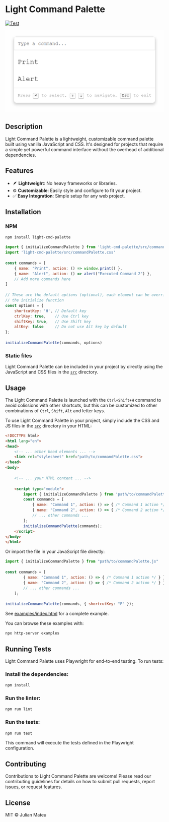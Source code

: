 # Light Command Palette
[![Test](https://github.com/julianmateu/light-cmd-palette/actions/workflows/test.yml/badge.svg)](https://github.com/julianmateu/light-cmd-palette/actions/workflows/test.yml/badge.svg)

![A screenshot of the light command palette in a sample project](image.png)

## Description
Light Command Palette is a lightweight, customizable command palette built using vanilla JavaScript and CSS. It's designed for projects that require a simple yet powerful command interface without the overhead of additional dependencies.

## Features
- 🪶 **Lightweight**: No heavy frameworks or libraries.
- ⚙️ **Customizable**: Easily style and configure to fit your project.
- ✅ **Easy Integration**: Simple setup for any web project.

## Installation

### NPM

```bash
npm install light-cmd-palette
```

```js
import { initializeCommandPalette } from 'light-cmd-palette/src/commandPalette.js';
import 'light-cmd-palette/src/commandPalette.css'

const commands = [
    { name: "Print", action: () => window.print() },
    { name: "Alert", action: () => alert("Executed Command 2") },
    // Add more commands here
]

// These are the default options (optional), each element can be overriden when calling
// the initialize function
const options = {
    shortcutKey: 'H', // Default key
    ctrlKey: true,    // Use Ctrl key
    shiftKey: true,   // Use Shift key
    altKey: false     // Do not use Alt key by default
};

initializeCommandPalette(commands, options)
```

### Static files
Light Command Palette can be included in your project by directly using the JavaScript and CSS files in the [`src`](./src) directory.

## Usage

The Light Command Palette is launched with the `Ctrl+Shift+H` command to avoid colissions with other shortcuts, but this can be customized to other combinations of `Ctrl`, `Shift`, `Alt` and letter keys.

To use Light Command Palette in your project, simply include the CSS and JS files in the [`src`](./src) directory in your HTML:

```html
<!DOCTYPE html>
<html lang="en">
<head>
    <!-- ... other head elements ... -->
    <link rel="stylesheet" href="path/to/commandPalette.css">
</head>
<body>

    <!-- ... your HTML content ... -->

    <script type="module">
        import { initializeCommandPalette } from 'path/to/commandPalette.js';
        const commands = [
            { name: "Command 1", action: () => { /* Command 1 action */ } },
            { name: "Command 2", action: () => { /* Command 2 action */ } }
            // ... other commands ...
        ];
        initializeCommandPalette(commands);
    </script>
</body>
</html>
```

Or import the file in your JavaScript file directly:
```js
import { initializeCommandPalette } from "path/to/commandPalette.js"

const commands = [
        { name: "Command 1", action: () => { /* Command 1 action */ } },
        { name: "Command 2", action: () => { /* Command 2 action */ } }
        // ... other commands ...
    ];

initializeCommandPalette(commands, { shortcutKey: "P" });
```

See [examples/index.html](./examples/index.html) for a complete example.

You can browse these examples with:
```bash
npx http-server examples
```

## Running Tests
Light Command Palette uses Playwright for end-to-end testing. To run tests:

### Install the dependencies:

```bash
npm install
```

### Run the linter:

```bash
npm run lint
```

### Run the tests:

```bash
npm run test
```
This command will execute the tests defined in the Playwright configuration.

## Contributing
Contributions to Light Command Palette are welcome! Please read our contributing guidelines for details on how to submit pull requests, report issues, or request features.

## License
MIT © Julian Mateu

